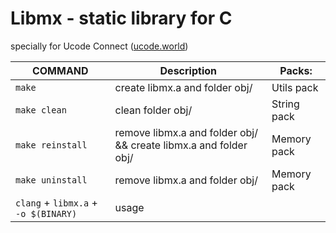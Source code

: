 # Libmx - static library for C

<p>specially for Ucode Connect (<a href="https://ucode.world/">ucode.world</a>)</p> 
	
| COMMAND             | Description          | Packs:            |
| ------------------ | ------------------- | ------------------ | 
| `make`              | create libmx.a and folder obj/  |  Utils pack              | 
| `make clean`        | clean folder obj/    | String pack        | 
| `make reinstall`    | remove libmx.a and folder obj/ && create libmx.a and folder obj/ | Memory pack    | 
| `make uninstall`    | remove libmx.a and folder obj/ | Memory pack    |
| `clang` + `libmx.a` + `-o $(BINARY)`    | usage |
